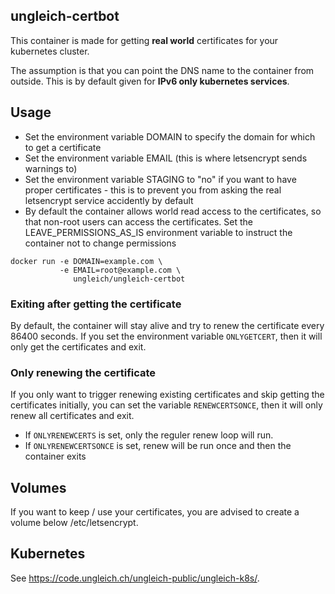 ## ungleich-certbot

This container is made for getting **real world** certificates
for your kubernetes cluster.

The assumption is that you can point the DNS name to the container
from outside. This is by default given for **IPv6 only kubernetes
services**.


## Usage

* Set the environment variable DOMAIN to specify the domain for which
  to get a certificate
* Set the environment variable EMAIL (this is where letsencrypt sends
  warnings to)
* Set the environment variable STAGING to "no" if you want to have
  proper certificates - this is to prevent you from asking the real
  letsencrypt service accidently by default
* By default the container allows world read access to the
  certificates, so that non-root users can access the certificates.
  Set the LEAVE_PERMISSIONS_AS_IS environment variable to instruct the
  container not to change permissions

```
docker run -e DOMAIN=example.com \
           -e EMAIL=root@example.com \
              ungleich/ungleich-certbot
```

### Exiting after getting the certificate

By default, the container will stay alive and try to renew the
certificate every 86400 seconds. If you set the environment variable
`ONLYGETCERT`, then it will only get the certificates and exit.

### Only renewing the certificate

If you only want to trigger renewing existing certificates and skip
getting the certificates initially, you can set the variable
`RENEWCERTSONCE`, then it will only renew all certificates and exit.

* If `ONLYRENEWCERTS` is set, only the reguler renew loop will run.
* If `ONLYRENEWCERTSONCE` is set, renew will be run once and then the
  container exits

## Volumes

If you want to keep / use your certificates, you are advised to create
a volume below /etc/letsencrypt.

## Kubernetes

See https://code.ungleich.ch/ungleich-public/ungleich-k8s/.
